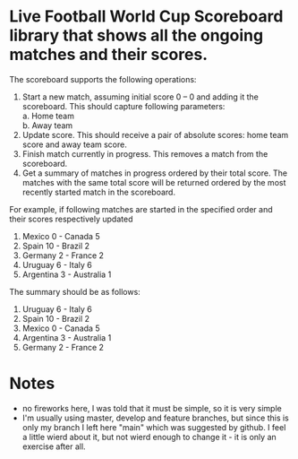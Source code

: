 # Live Football World Cup Scoreboard library that shows all the ongoing matches and their scores.

The scoreboard supports the following operations:
1. Start a new match, assuming initial score 0 – 0 and adding it the scoreboard.
   This should capture following parameters:  <br>
    a. Home team <br>
    b. Away team
2. Update score. This should receive a pair of absolute scores: home team score and away
   team score.
3. Finish match currently in progress. This removes a match from the scoreboard.
4. Get a summary of matches in progress ordered by their total score. The matches with the
   same total score will be returned ordered by the most recently started match in the
   scoreboard.

For example, if following matches are started in the specified order and their scores
respectively updated
1. Mexico 0 - Canada 5
2. Spain 10 - Brazil 2 
3. Germany 2 - France 2 
4. Uruguay 6 - Italy 6 
5. Argentina 3 - Australia 1 

The summary should be as follows:
1. Uruguay 6 - Italy 6
2. Spain 10 - Brazil 2
3. Mexico 0 - Canada 5
4. Argentina 3 - Australia 1
5. Germany 2 - France 2

# Notes
- no fireworks here, I was told that it must be simple, so it is very simple
- I'm usually using master, develop and feature branches, but since this is only my branch I left here "main" which was suggested by github. I feel a little wierd about it, but not wierd enough to change it - it is only an exercise after all. 